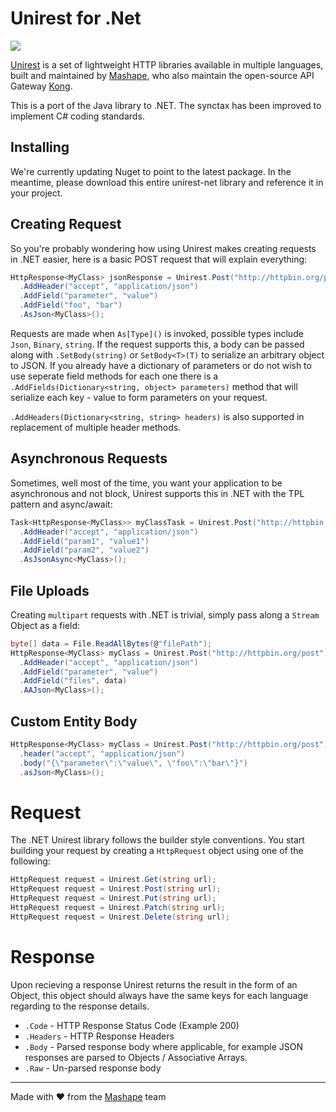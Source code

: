# Unirest for .Net

![][unirest-logo]

[Unirest](http://unirest.io) is a set of lightweight HTTP libraries available in multiple languages, built and maintained by [Mashape](https://github.com/Mashape), who also maintain the open-source API Gateway [Kong](https://github.com/Mashape/kong). 

This is a port of the Java library to .NET. The synctax has been improved to implement C# coding standards.

## Installing
We're currently updating Nuget to point to the latest package.  In the meantime, please download this entire unirest-net library and reference it in your project.

## Creating Request
So you're probably wondering how using Unirest makes creating requests in .NET easier, here is a basic POST request that will explain everything:

```C#
HttpResponse<MyClass> jsonResponse = Unirest.Post("http://httpbin.org/post")
  .AddHeader("accept", "application/json")
  .AddField("parameter", "value")
  .AddField("foo", "bar")
  .AsJson<MyClass>();
```

Requests are made when `As[Type]()` is invoked, possible types include `Json`, `Binary`, `string`. If the request supports this, a body  can be passed along with `.SetBody(string)` or `SetBody<T>(T)` to serialize an arbitrary object to JSON. If you already have a dictionary of parameters or do not wish to use seperate field methods for each one there is a `.AddFields(Dictionary<string, object> parameters)` method that will serialize each key - value to form parameters on your request.

`.AddHeaders(Dictionary<string, string> headers)` is also supported in replacement of multiple header methods.

## Asynchronous Requests
Sometimes, well most of the time, you want your application to be asynchronous and not block, Unirest supports this in .NET with the TPL pattern and async/await:

```C#
Task<HttpResponse<MyClass>> myClassTask = Unirest.Post("http://httpbin.org/post")
  .AddHeader("accept", "application/json")
  .AddField("param1", "value1")
  .AddField("param2", "value2")
  .AsJsonAsync<MyClass>();
```

## File Uploads
Creating `multipart` requests with .NET is trivial, simply pass along a `Stream` Object as a field:

```C#
byte[] data = File.ReadAllBytes(@"filePath");
HttpResponse<MyClass> myClass = Unirest.Post("http://httpbin.org/post")
  .AddHeader("accept", "application/json")
  .AddField("parameter", "value")
  .AddField("files", data)
  .AAJson<MyClass>();
```

## Custom Entity Body

```C#
HttpResponse<MyClass> myClass = Unirest.Post("http://httpbin.org/post")
  .header("accept", "application/json")
  .body("{\"parameter\":\"value\", \"foo\":\"bar\"}")
  .asJson<MyClass>();
```

# Request

The .NET Unirest library follows the builder style conventions. You start building your request by creating a `HttpRequest` object using one of the following:

```C#
HttpRequest request = Unirest.Get(string url);
HttpRequest request = Unirest.Post(string url);
HttpRequest request = Unirest.Put(string url);
HttpRequest request = Unirest.Patch(string url);
HttpRequest request = Unirest.Delete(string url);
```

# Response

Upon recieving a response Unirest returns the result in the form of an Object, this object should always have the same keys for each language regarding to the response details.

- `.Code` - HTTP Response Status Code (Example 200)
- `.Headers` - HTTP Response Headers
- `.Body` - Parsed response body where applicable, for example JSON responses are parsed to Objects / Associative Arrays.
- `.Raw` - Un-parsed response body

----

Made with &#9829; from the [Mashape](https://www.mashape.com/) team

[unirest-logo]: http://cl.ly/image/2P373Y090s2O/Image%202015-10-12%20at%209.48.06%20PM.png
